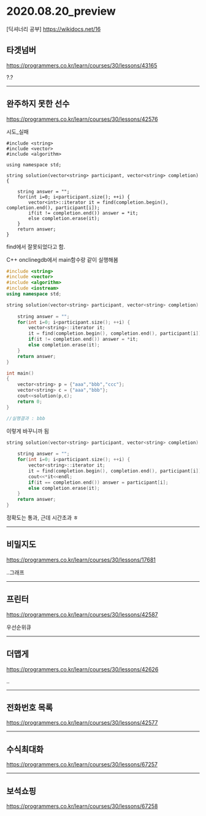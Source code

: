 # 2020.08.20_preview

[딕셔너리 공부]
https://wikidocs.net/16



## 타겟넘버

https://programmers.co.kr/learn/courses/30/lessons/43165

?.?

-------

## 완주하지 못한 선수

https://programmers.co.kr/learn/courses/30/lessons/42576

시도_실패

```
#include <string>
#include <vector>
#include <algorithm>

using namespace std;

string solution(vector<string> participant, vector<string> completion) {
    
    string answer = "";
    for(int i=0; i<participant.size(); ++i) {
        vector<int>::iterator it = find(completion.begin(), completion.end(), participant[i]);        
        if(it != completion.end()) answer = *it;
        else completion.erase(it);
    }
    return answer;
}
```

find에서 잘못되었다고 함.

C++ onclinegdb에서 main함수랑 같이 실행해봄

```c++
#include <string>
#include <vector>
#include <algorithm>
#include <iostream>
using namespace std;

string solution(vector<string> participant, vector<string> completion) {
    
    string answer = "";
    for(int i=0; i<participant.size(); ++i) {
        vector<string>::iterator it;
        it = find(completion.begin(), completion.end(), participant[i]);        
        if(it != completion.end()) answer = *it;
        else completion.erase(it);
    }
    return answer;
}

int main()
{
    vector<string> p = {"aaa","bbb","ccc"};
    vector<string> c = {"aaa","bbb"};
    cout<<solution(p,c);
    return 0;
}

//실행결과 : bbb
```

이렇게 바꾸니까 됨

```c++
string solution(vector<string> participant, vector<string> completion) {
    
    string answer = "";
    for(int i=0; i<participant.size(); ++i) {
        vector<string>::iterator it;
        it = find(completion.begin(), completion.end(), participant[i]); 
        cout<<*it<<endl;
        if(it == completion.end()) answer = participant[i];
        else completion.erase(it);
    }
    return answer;
}
```

정확도는 통과, 근데 시간초과 ㅎ



-----------

## 비밀지도

https://programmers.co.kr/learn/courses/30/lessons/17681

..그래프

--------

## 프린터

https://programmers.co.kr/learn/courses/30/lessons/42587

우선순위큐

------

## 더맵게

https://programmers.co.kr/learn/courses/30/lessons/42626

..

------

## 전화번호 목록

https://programmers.co.kr/learn/courses/30/lessons/42577



------

## 수식최대화

https://programmers.co.kr/learn/courses/30/lessons/67257



-------

## 보석쇼핑

https://programmers.co.kr/learn/courses/30/lessons/67258



